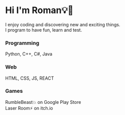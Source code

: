 # Hi I'm Roman💡🎲

I enjoy coding and discovering new and exciting things. \
I program to have fun, learn and test.

### Programming
Python, C++, C#, Java

### Web
HTML, CSS, JS, REACT

### Games
RumbleBeast💥 on Google Play Store\
Laser Room⚡ on itch.io

<!--
**romanradice/romanradice** is a ✨ _special_ ✨ repository because its `README.md` (this file) appears on your GitHub profile.

Here are some ideas to get you started:

- 🔭 I’m currently working on ...
- 🌱 I’m currently learning ...
- 👯 I’m looking to collaborate on ...
- 🤔 I’m looking for help with ...
- 💬 Ask me about ...
- 📫 How to reach me: ...
- 😄 Pronouns: ...
- ⚡ Fun fact: ...
-->
